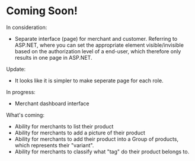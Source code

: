 # Coming Soon!

In consideration:
- Separate interface (page) for merchant and customer. Referring to ASP.NET, where you can set the appropriate element visible/invisible based on the authorization level of a end-user, which therefore only results in one page in ASP.NET.

Update:
- It looks like it is simpler to make seperate page for each role.

In progress:
- Merchant dashboard interface

What's coming:
- Ability for merchants to list their product
- Ability for merchants to add a picture of their product
- Ability for merchants to add their product into a Group of products, which represents their "variant".
- Ability for merchants to classify what "tag" do their product belongs to.
